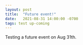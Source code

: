 ```yaml
---
layout: post
title:  "Future event!"
date:   2021-08-31 14:00:00 -0700
tags: test up-coming
---
```

Testing a future event on Aug 31th.
